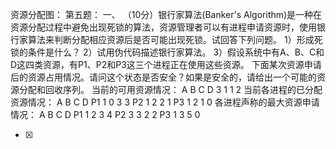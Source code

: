 资源分配图：
     第五题：
    一、  （10分）银行家算法(Banker's Algorithm)是一种在资源分配过程中避免出现死锁的算法，资源管理者可以有进程申请资源时，使用银行家算法来判断分配相应资源后是否可能出现死锁。试回答下列问题。
    1）形成死锁的条件是什么？
    2）试用伪代码描述银行家算法。
    3）假设系统中有A、B、C和D这四类资源，有P1、P2和P3这三个进程正在使用这些资源。
    下面某次资源申请后的资源占用情况。请问这个状态是否安全？如果是安全的，请给出一个可能的资源分配和回收序列。
    当前的可用资源情况：
    A B C D
    3 1 1 2
    当前各进程的已分配资源情况：
      A B C D
    P1 1 0 3 3
    P2 1 2 2 1
    P3 1 2 1 0
    各进程声称的最大资源申请情况：
    A B C D
    P1 1 2 3 4
    P2 3 3 2 2
    P3 1 3 5 0
    
- [x]  

